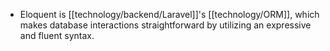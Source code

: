 - Eloquent is [[technology/backend/Laravel]]'s [[technology/ORM]], which makes database interactions straightforward by utilizing an expressive and fluent syntax.